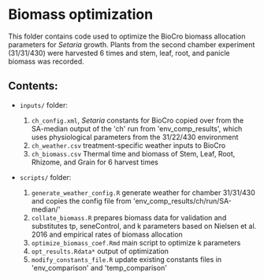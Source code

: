 # Biomass optimization

This folder contains code used to optimize the BioCro biomass allocation parameters for *Setaria* growth. Plants from the second chamber experiment (31/31/430) were harvested 6 times and stem, leaf, root, and panicle biomass was recorded. 

## Contents:

* `inputs/` folder:
  1. `ch_config.xml`, *Setaria* constants for BioCro copied over from the SA-median output of the 'ch' run from 'env_comp_results', which uses physiological parameters from the 31/22/430 environment
  2. `ch_weather.csv` treatment-specific weather inputs to BioCro
  3. `ch_biomass.csv` Thermal time and biomass of Stem, Leaf, Root, Rhizome, and Grain for 6 harvest times

* `scripts/` folder:
  1. `generate_weather_config.R` generate weather for chamber 31/31/430 and copies the config file from 'env_comp_results/ch/run/SA-median/'
  2. `collate_biomass.R` prepares biomass data for validation and substitutes tp, seneControl, and k parameters based on Nielsen et al. 2016 and empirical rates of biomass allocation
  3. `optimize_biomass_coef.Rmd` main script to optimize k parameters
  4. `opt_results.Rdata*` output of optimization
  5. `modify_constants_file.R` update existing constants files in 'env_comparison' and 'temp_comparison'